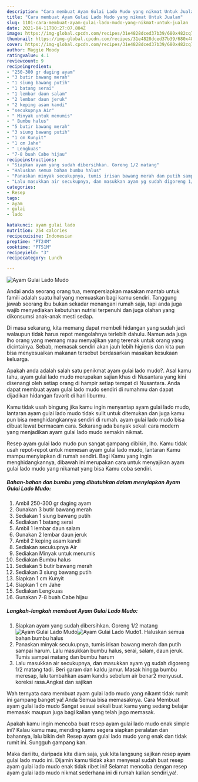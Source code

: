 ```yaml
---
description: "Cara membuat Ayam Gulai Lado Mudo yang nikmat Untuk Jualan"
title: "Cara membuat Ayam Gulai Lado Mudo yang nikmat Untuk Jualan"
slug: 1101-cara-membuat-ayam-gulai-lado-mudo-yang-nikmat-untuk-jualan
date: 2021-04-11T00:27:07.804Z
image: https://img-global.cpcdn.com/recipes/31e4828dced37b39/680x482cq70/ayam-gulai-lado-mudo-foto-resep-utama.jpg
thumbnail: https://img-global.cpcdn.com/recipes/31e4828dced37b39/680x482cq70/ayam-gulai-lado-mudo-foto-resep-utama.jpg
cover: https://img-global.cpcdn.com/recipes/31e4828dced37b39/680x482cq70/ayam-gulai-lado-mudo-foto-resep-utama.jpg
author: Maggie Moody
ratingvalue: 4.1
reviewcount: 9
recipeingredient:
- "250-300 gr daging ayam"
- "3 butir bawang merah"
- "1 siung bawang putih"
- "1 batang serai"
- "1 lembar daun salam"
- "2 lembar daun jeruk"
- "2 keping asam kandi"
- "secukupnya Air"
- " Minyak untuk menumis"
- " Bumbu halus"
- "5 butir bawang merah"
- "3 siung bawang putih"
- "1 cm Kunyit"
- "1 cm Jahe"
- " Lengkuas"
- "7-8 buah Cabe hijau"
recipeinstructions:
- "Siapkan ayam yang sudah dibersihkan. Goreng 1/2 matang"
- "Haluskan semua bahan bumbu halus"
- "Panaskan minyak secukupnya, tumis irisan bawang merah dan putih sampai harum. Lalu masukkan bumbu halus, serai, salam, daun jeruk. Tumis sampai matang dan bumbu harum"
- "Lalu masukkan air secukupnya, dan masukkan ayam yg sudah digoreng 1/2 matang tadi. Beri garam dan kaldu jamur. Masak hingga bumbu meresap, lalu tambahkan asam kandis sebelum air benar2 menyusut. koreksi rasa.Angkat dan sajikan"
categories:
- Resep
tags:
- ayam
- gulai
- lado

katakunci: ayam gulai lado 
nutrition: 254 calories
recipecuisine: Indonesian
preptime: "PT24M"
cooktime: "PT51M"
recipeyield: "3"
recipecategory: Lunch

---
```



![Ayam Gulai Lado Mudo](https://img-global.cpcdn.com/recipes/31e4828dced37b39/680x482cq70/ayam-gulai-lado-mudo-foto-resep-utama.jpg)

Andai anda seorang orang tua, mempersiapkan masakan mantab untuk famili adalah suatu hal yang memuaskan bagi kamu sendiri. Tanggung jawab seorang ibu bukan sekadar menangani rumah saja, tapi anda juga wajib menyediakan kebutuhan nutrisi terpenuhi dan juga olahan yang dikonsumsi anak-anak mesti sedap.

Di masa  sekarang, kita memang dapat membeli hidangan yang sudah jadi walaupun tidak harus repot mengolahnya terlebih dahulu. Namun ada juga lho orang yang memang mau menyajikan yang terenak untuk orang yang dicintainya. Sebab, memasak sendiri akan jauh lebih higienis dan kita pun bisa menyesuaikan makanan tersebut berdasarkan masakan kesukaan keluarga. 



Apakah anda adalah salah satu penikmat ayam gulai lado mudo?. Asal kamu tahu, ayam gulai lado mudo merupakan sajian khas di Nusantara yang kini disenangi oleh setiap orang di hampir setiap tempat di Nusantara. Anda dapat membuat ayam gulai lado mudo sendiri di rumahmu dan dapat dijadikan hidangan favorit di hari liburmu.

Kamu tidak usah bingung jika kamu ingin menyantap ayam gulai lado mudo, lantaran ayam gulai lado mudo tidak sulit untuk ditemukan dan juga kamu pun bisa menghidangkannya sendiri di rumah. ayam gulai lado mudo bisa dibuat lewat bermacam cara. Sekarang ada banyak sekali cara modern yang menjadikan ayam gulai lado mudo semakin nikmat.

Resep ayam gulai lado mudo pun sangat gampang dibikin, lho. Kamu tidak usah repot-repot untuk memesan ayam gulai lado mudo, lantaran Kamu mampu menyiapkan di rumah sendiri. Bagi Kamu yang ingin menghidangkannya, dibawah ini merupakan cara untuk menyajikan ayam gulai lado mudo yang nikamat yang bisa Kamu coba sendiri.

<!--inarticleads1-->

##### Bahan-bahan dan bumbu yang dibutuhkan dalam menyiapkan Ayam Gulai Lado Mudo:

1. Ambil 250-300 gr daging ayam
1. Gunakan 3 butir bawang merah
1. Sediakan 1 siung bawang putih
1. Sediakan 1 batang serai
1. Ambil 1 lembar daun salam
1. Gunakan 2 lembar daun jeruk
1. Ambil 2 keping asam kandi
1. Sediakan secukupnya Air
1. Sediakan  Minyak untuk menumis
1. Sediakan  Bumbu halus
1. Sediakan 5 butir bawang merah
1. Sediakan 3 siung bawang putih
1. Siapkan 1 cm Kunyit
1. Siapkan 1 cm Jahe
1. Sediakan  Lengkuas
1. Gunakan 7-8 buah Cabe hijau




<!--inarticleads2-->

##### Langkah-langkah membuat Ayam Gulai Lado Mudo:

1. Siapkan ayam yang sudah dibersihkan. Goreng 1/2 matang
<img src="https://img-global.cpcdn.com/steps/9e208983e37fcd0a/160x128cq70/ayam-gulai-lado-mudo-langkah-memasak-1-foto.jpg" alt="Ayam Gulai Lado Mudo"><img src="https://img-global.cpcdn.com/steps/1027a7cd08c8a807/160x128cq70/ayam-gulai-lado-mudo-langkah-memasak-1-foto.jpg" alt="Ayam Gulai Lado Mudo">1. Haluskan semua bahan bumbu halus
1. Panaskan minyak secukupnya, tumis irisan bawang merah dan putih sampai harum. Lalu masukkan bumbu halus, serai, salam, daun jeruk. Tumis sampai matang dan bumbu harum
1. Lalu masukkan air secukupnya, dan masukkan ayam yg sudah digoreng 1/2 matang tadi. Beri garam dan kaldu jamur. Masak hingga bumbu meresap, lalu tambahkan asam kandis sebelum air benar2 menyusut. koreksi rasa.Angkat dan sajikan




Wah ternyata cara membuat ayam gulai lado mudo yang nikamt tidak rumit ini gampang banget ya! Anda Semua bisa memasaknya. Cara Membuat ayam gulai lado mudo Sangat sesuai sekali buat kamu yang sedang belajar memasak maupun juga bagi kalian yang telah jago memasak.

Apakah kamu ingin mencoba buat resep ayam gulai lado mudo enak simple ini? Kalau kamu mau, mending kamu segera siapkan peralatan dan bahannya, lalu bikin deh Resep ayam gulai lado mudo yang enak dan tidak rumit ini. Sungguh gampang kan. 

Maka dari itu, daripada kita diam saja, yuk kita langsung sajikan resep ayam gulai lado mudo ini. Dijamin kamu tiidak akan menyesal sudah buat resep ayam gulai lado mudo enak tidak ribet ini! Selamat mencoba dengan resep ayam gulai lado mudo nikmat sederhana ini di rumah kalian sendiri,ya!.

